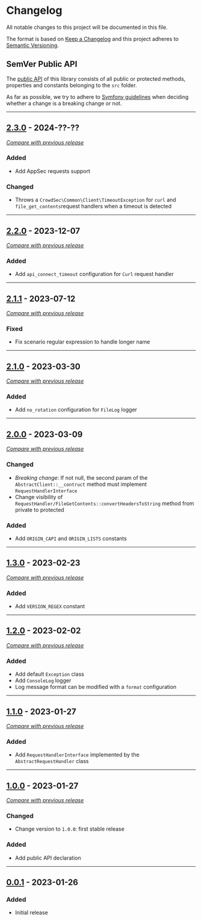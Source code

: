 # Changelog
All notable changes to this project will be documented in this file.

The format is based on [Keep a Changelog](https://keepachangelog.com/en/)
and this project adheres to [Semantic Versioning](https://semver.org/spec/v2.0.0.html).

## SemVer Public API


The [public API](https://semver.org/spec/v2.0.0.html#spec-item-1) of this library consists of all public or protected methods, properties and constants belonging to 
the `src` folder.

As far as possible, we try to adhere to [Symfony guidelines](https://symfony.com/doc/current/contributing/code/bc.html#working-on-symfony-code) when deciding whether a change is a breaking change or not.

---

## [2.3.0](https://github.com/crowdsecurity/php-common/releases/tag/v2.3.0) - 2024-??-??
[_Compare with previous release_](https://github.com/crowdsecurity/php-common/compare/v2.2.0...HEAD)


### Added

- Add AppSec requests support

### Changed

- Throws a `CrowdSec\Common\Client\TimeoutException` for `curl` and `file_get_contents`request handlers when a timeout is detected

---

## [2.2.0](https://github.com/crowdsecurity/php-common/releases/tag/v2.2.0) - 2023-12-07
[_Compare with previous release_](https://github.com/crowdsecurity/php-common/compare/v2.1.1...v2.2.0)


### Added

- Add `api_connect_timeout` configuration for `Curl` request handler


---


## [2.1.1](https://github.com/crowdsecurity/php-common/releases/tag/v2.1.1) - 2023-07-12
[_Compare with previous release_](https://github.com/crowdsecurity/php-common/compare/v2.1.0...v2.1.1)


### Fixed

- Fix scenario regular expression to handle longer name


---

## [2.1.0](https://github.com/crowdsecurity/php-common/releases/tag/v2.1.0) - 2023-03-30
[_Compare with previous release_](https://github.com/crowdsecurity/php-common/compare/v2.0.0...v2.1.0)


### Added

- Add `no_rotation` configuration for `FileLog` logger


---


## [2.0.0](https://github.com/crowdsecurity/php-common/releases/tag/v2.0.0) - 2023-03-09
[_Compare with previous release_](https://github.com/crowdsecurity/php-common/compare/v1.3.0...v2.0.0)


### Changed 

- *Breaking change*: If not null, the second param of the `AbstractClient::__contruct` method must implement 
  `RequestHandlerInterface`
- Change visibility of `RequestHandler/FileGetContents::convertHeadersToString` method from private to protected

### Added

- Add `ORIGIN_CAPI` and `ORIGIN_LISTS` constants


---


## [1.3.0](https://github.com/crowdsecurity/php-common/releases/tag/v1.3.0) - 2023-02-23
[_Compare with previous release_](https://github.com/crowdsecurity/php-common/compare/v1.2.0...v1.3.0)


### Added

- Add `VERSION_REGEX` constant

---

## [1.2.0](https://github.com/crowdsecurity/php-common/releases/tag/v1.2.0) - 2023-02-02
[_Compare with previous release_](https://github.com/crowdsecurity/php-common/compare/v1.1.0...v1.2.0)


### Added

- Add default `Exception` class
- Add `ConsoleLog` logger
- Log message format can be modified with a `format` configuration

---

## [1.1.0](https://github.com/crowdsecurity/php-common/releases/tag/v1.1.0) - 2023-01-27
[_Compare with previous release_](https://github.com/crowdsecurity/php-common/compare/v1.0.0...v1.1.0)


### Added

- Add `RequestHandlerInterface` implemented by the `AbstractRequestHandler` class 

---

## [1.0.0](https://github.com/crowdsecurity/php-common/releases/tag/v1.0.0) - 2023-01-27
[_Compare with previous release_](https://github.com/crowdsecurity/php-common/compare/v0.0.1...v1.0.0)

### Changed

- Change version to `1.0.0`: first stable release

### Added

- Add public API declaration

---


## [0.0.1](https://github.com/crowdsecurity/php-common/releases/tag/v0.0.1) - 2023-01-26
### Added
- Initial release
